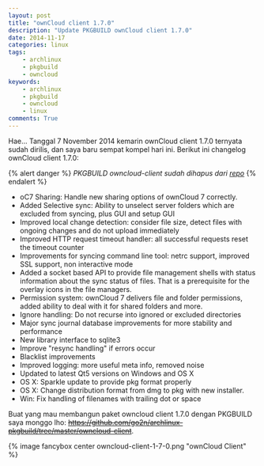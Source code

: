 ```yaml
---
layout: post
title: "ownCloud client 1.7.0"
description: "Update PKGBUILD ownCloud client 1.7.0"
date: 2014-11-17
categories: linux
tags:
    - archlinux
    - pkgbuild
    - owncloud
keywords:
    - archlinux
    - pkgbuild
    - owncloud
    - linux
comments: True
---
```


Hae... Tanggal 7 November 2014 kemarin ownCloud client 1.7.0 ternyata sudah dirilis, dan saya baru sempat kompel hari ini. Berikut ini changelog ownCloud client 1.7.0:<!--more-->

{% alert danger %}
_PKGBUILD owncloud-client sudah dihapus dari [repo](https://github.com/go2n/archlinux-pkgbuild)_
{% endalert %}

* oC7 Sharing: Handle new sharing options of ownCloud 7 correctly.
* Added Selective sync: Ability to unselect server folders which are excluded from syncing, plus GUI and setup GUI
* Improved local change detection: consider file size, detect files with ongoing changes and do not upload immediately
* Improved HTTP request timeout handler: all successful requests reset the timeout counter
* Improvements for syncing command line tool: netrc support, improved SSL support, non interactive mode
* Added a socket based API to provide file management shells with status information about the sync status of files. That is a prerequisite for the overlay icons in the file managers.
* Permission system: ownCloud 7 delivers file and folder permissions, added ability to deal with it for shared folders and more.
* Ignore handling: Do not recurse into ignored or excluded directories
* Major sync journal database improvements for more stability and performance
* New library interface to sqlite3
* Improve "resync handling" if errors occur
* Blacklist improvements
* Improved logging: more useful meta info, removed noise
* Updated to latest Qt5 versions on Windows and OS X
* OS X: Sparkle update to provide pkg format properly
* OS X: Change distribution format from dmg to pkg with new installer.
* Win: Fix handling of filenames with trailing dot or space

Buat yang mau membangun paket owncloud client 1.7.0 dengan PKGBUILD saya monggo lho: ~~https://github.com/go2n/archlinux-pkgbuild/tree/master/owncloud-client~~.

{% image fancybox center owncloud-client-1-7-0.png "ownCloud Client" %}
